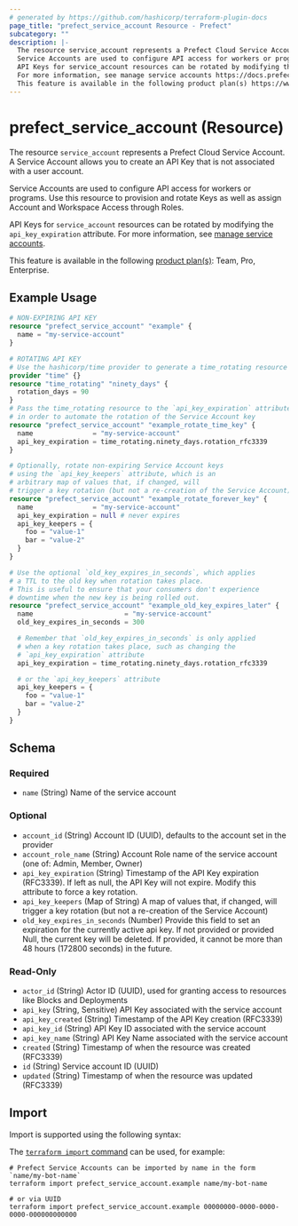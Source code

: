 ```yaml
---
# generated by https://github.com/hashicorp/terraform-plugin-docs
page_title: "prefect_service_account Resource - Prefect"
subcategory: ""
description: |-
  The resource service_account represents a Prefect Cloud Service Account. A Service Account allows you to create an API Key that is not associated with a user account.
  Service Accounts are used to configure API access for workers or programs. Use this resource to provision and rotate Keys as well as assign Account and Workspace Access through Roles.
  API Keys for service_account resources can be rotated by modifying the api_key_expiration attribute.
  For more information, see manage service accounts https://docs.prefect.io/v3/manage/cloud/manage-users/service-accounts.
  This feature is available in the following product plan(s) https://www.prefect.io/pricing: Team, Pro, Enterprise.
---
```


# prefect_service_account (Resource)

The resource `service_account` represents a Prefect Cloud Service Account. A Service Account allows you to create an API Key that is not associated with a user account.

Service Accounts are used to configure API access for workers or programs. Use this resource to provision and rotate Keys as well as assign Account and Workspace Access through Roles.

API Keys for `service_account` resources can be rotated by modifying the `api_key_expiration` attribute.
For more information, see [manage service accounts](https://docs.prefect.io/v3/manage/cloud/manage-users/service-accounts).

This feature is available in the following [product plan(s)](https://www.prefect.io/pricing): Team, Pro, Enterprise.

## Example Usage

```terraform
# NON-EXPIRING API KEY
resource "prefect_service_account" "example" {
  name = "my-service-account"
}

# ROTATING API KEY
# Use the hashicorp/time provider to generate a time_rotating resource
provider "time" {}
resource "time_rotating" "ninety_days" {
  rotation_days = 90
}
# Pass the time_rotating resource to the `api_key_expiration` attribute
# in order to automate the rotation of the Service Account key
resource "prefect_service_account" "example_rotate_time_key" {
  name               = "my-service-account"
  api_key_expiration = time_rotating.ninety_days.rotation_rfc3339
}

# Optionally, rotate non-expiring Service Account keys
# using the `api_key_keepers` attribute, which is an
# arbitrary map of values that, if changed, will
# trigger a key rotation (but not a re-creation of the Service Account)
resource "prefect_service_account" "example_rotate_forever_key" {
  name               = "my-service-account"
  api_key_expiration = null # never expires
  api_key_keepers = {
    foo = "value-1"
    bar = "value-2"
  }
}

# Use the optional `old_key_expires_in_seconds`, which applies
# a TTL to the old key when rotation takes place.
# This is useful to ensure that your consumers don't experience
# downtime when the new key is being rolled out.
resource "prefect_service_account" "example_old_key_expires_later" {
  name                       = "my-service-account"
  old_key_expires_in_seconds = 300

  # Remember that `old_key_expires_in_seconds` is only applied
  # when a key rotation takes place, such as changing the
  # `api_key_expiration` attribute
  api_key_expiration = time_rotating.ninety_days.rotation_rfc3339

  # or the `api_key_keepers` attribute
  api_key_keepers = {
    foo = "value-1"
    bar = "value-2"
  }
}
```

<!-- schema generated by tfplugindocs -->
## Schema

### Required

- `name` (String) Name of the service account

### Optional

- `account_id` (String) Account ID (UUID), defaults to the account set in the provider
- `account_role_name` (String) Account Role name of the service account (one of: Admin, Member, Owner)
- `api_key_expiration` (String) Timestamp of the API Key expiration (RFC3339). If left as null, the API Key will not expire. Modify this attribute to force a key rotation.
- `api_key_keepers` (Map of String) A map of values that, if changed, will trigger a key rotation (but not a re-creation of the Service Account)
- `old_key_expires_in_seconds` (Number) Provide this field to set an expiration for the currently active api key. If not provided or provided Null, the current key will be deleted. If provided, it cannot be more than 48 hours (172800 seconds) in the future.

### Read-Only

- `actor_id` (String) Actor ID (UUID), used for granting access to resources like Blocks and Deployments
- `api_key` (String, Sensitive) API Key associated with the service account
- `api_key_created` (String) Timestamp of the API Key creation (RFC3339)
- `api_key_id` (String) API Key ID associated with the service account
- `api_key_name` (String) API Key Name associated with the service account
- `created` (String) Timestamp of when the resource was created (RFC3339)
- `id` (String) Service account ID (UUID)
- `updated` (String) Timestamp of when the resource was updated (RFC3339)

## Import

Import is supported using the following syntax:

The [`terraform import` command](https://developer.hashicorp.com/terraform/cli/commands/import) can be used, for example:

```shell
# Prefect Service Accounts can be imported by name in the form `name/my-bot-name`
terraform import prefect_service_account.example name/my-bot-name

# or via UUID
terraform import prefect_service_account.example 00000000-0000-0000-0000-000000000000
```
